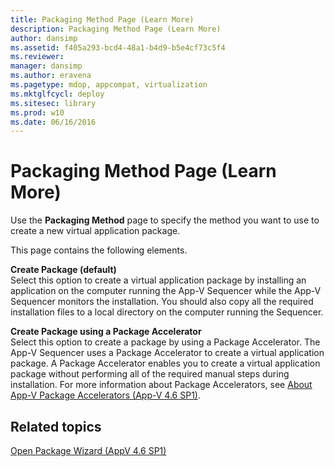 ```yaml
---
title: Packaging Method Page (Learn More)
description: Packaging Method Page (Learn More)
author: dansimp
ms.assetid: f405a293-bcd4-48a1-b4d9-b5e4cf73c5f4
ms.reviewer: 
manager: dansimp
ms.author: eravena
ms.pagetype: mdop, appcompat, virtualization
ms.mktglfcycl: deploy
ms.sitesec: library
ms.prod: w10
ms.date: 06/16/2016
---
```



# Packaging Method Page (Learn More)


Use the **Packaging Method** page to specify the method you want to use to create a new virtual application package.

This page contains the following elements.

<a href="" id="create-package--default-"></a>**Create Package (default)**  
Select this option to create a virtual application package by installing an application on the computer running the App-V Sequencer while the App-V Sequencer monitors the installation. You should also copy all the required installation files to a local directory on the computer running the Sequencer.

<a href="" id="create-package-using-a-package-accelerator"></a>**Create Package using a Package Accelerator**  
Select this option to create a package by using a Package Accelerator. The App-V Sequencer uses a Package Accelerator to create a virtual application package. A Package Accelerator enables you to create a virtual application package without performing all of the required manual steps during installation. For more information about Package Accelerators, see [About App-V Package Accelerators (App-V 4.6 SP1)](about-app-v-package-accelerators--app-v-46-sp1-.md).

## Related topics


[Open Package Wizard (AppV 4.6 SP1)](open-package-wizard---appv-46-sp1-.md)

 

 





